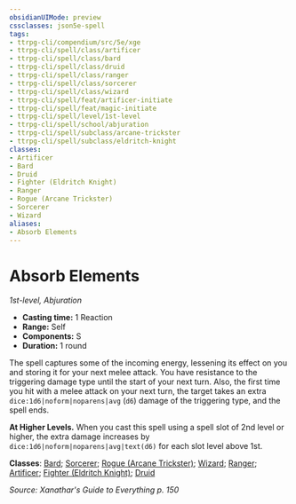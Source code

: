 ```yaml
---
obsidianUIMode: preview
cssclasses: json5e-spell
tags:
- ttrpg-cli/compendium/src/5e/xge
- ttrpg-cli/spell/class/artificer
- ttrpg-cli/spell/class/bard
- ttrpg-cli/spell/class/druid
- ttrpg-cli/spell/class/ranger
- ttrpg-cli/spell/class/sorcerer
- ttrpg-cli/spell/class/wizard
- ttrpg-cli/spell/feat/artificer-initiate
- ttrpg-cli/spell/feat/magic-initiate
- ttrpg-cli/spell/level/1st-level
- ttrpg-cli/spell/school/abjuration
- ttrpg-cli/spell/subclass/arcane-trickster
- ttrpg-cli/spell/subclass/eldritch-knight
classes:
- Artificer
- Bard
- Druid
- Fighter (Eldritch Knight)
- Ranger
- Rogue (Arcane Trickster)
- Sorcerer
- Wizard
aliases:
- Absorb Elements
---
```

# Absorb Elements
*1st-level, Abjuration*  


- **Casting time:** 1 Reaction
- **Range:** Self
- **Components:** S
- **Duration:** 1 round

The spell captures some of the incoming energy, lessening its effect on you and storing it for your next melee attack. You have resistance to the triggering damage type until the start of your next turn. Also, the first time you hit with a melee attack on your next turn, the target takes an extra `dice:1d6|noform|noparens|avg` (`d6`) damage of the triggering type, and the spell ends.

**At Higher Levels.** When you cast this spell using a spell slot of 2nd level or higher, the extra damage increases by `dice:1d6|noform|noparens|avg|text(d6)` for each slot level above 1st.

**Classes**: [Bard](/3-Mechanics/CLI/Compendium/lists/list-spells-classes-bard.md); [Sorcerer](/3-Mechanics/CLI/Compendium/lists/list-spells-classes-sorcerer.md); [Rogue (Arcane Trickster)](/3-Mechanics/CLI/Compendium/lists/list-spells-classes-arcane-trickster.md); [Wizard](/3-Mechanics/CLI/Compendium/lists/list-spells-classes-wizard.md); [Ranger](/3-Mechanics/CLI/Compendium/lists/list-spells-classes-ranger.md); [Artificer](/3-Mechanics/CLI/Compendium/lists/list-spells-classes-artificer.md); [Fighter (Eldritch Knight)](/3-Mechanics/CLI/Compendium/lists/list-spells-classes-eldritch-knight.md); [Druid](/3-Mechanics/CLI/Compendium/lists/list-spells-classes-druid.md)

*Source: Xanathar's Guide to Everything p. 150*
